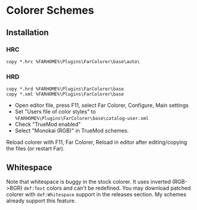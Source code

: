 # Colorer Schemes


## Installation

### HRC

```
copy *.hrc %FARHOME%\Plugins\FarColorer\base\auto\
```

### HRD

```
copy *.hrd %FARHOME%\Plugins\FarColorer\base
copy *.xml %FARHOME%\Plugins\FarColorer\base

```

* Open editor file, press F11, select Far Colorer, Configure, Main settings
* Set "Users file of color styles" to `%FARHOME%\Plugins\FarColorer\base\catalog-user.xml`
* Check "TrueMod enabled"
* Select "Monokai (RGB)" in TrueMod schemes.

Reload colorer with F11, Far Colorer, Reload in editor after editing/copying the files (or restart Far).

## Whitespace

Note that whitespace is buggy in the stock colorer.
It uses inverted (RGB->BGR) `def:Text` colors and can't be redefined.
You may download patched colorer with `def:Whitespace` support in the releases section.
My schemes already support this feature.
